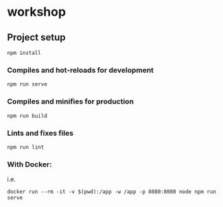 # workshop

## Project setup
```
npm install
```

### Compiles and hot-reloads for development
```
npm run serve
```

### Compiles and minifies for production
```
npm run build
```

### Lints and fixes files
```
npm run lint
```

### With Docker:

i.e.
```
docker run --rm -it -v $(pwd):/app -w /app -p 8080:8080 node npm run serve
```
